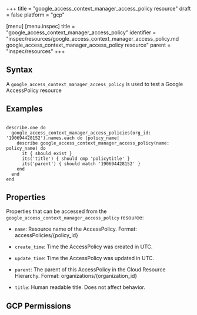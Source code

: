 +++
title = "google_access_context_manager_access_policy resource"
draft = false
platform = "gcp"

[menu]
  [menu.inspec]
    title = "google_access_context_manager_access_policy"
    identifier = "inspec/resources/google_access_context_manager_access_policy.md google_access_context_manager_access_policy resource"
    parent = "inspec/resources"
+++


## Syntax
A `google_access_context_manager_access_policy` is used to test a Google AccessPolicy resource

## Examples
```

describe.one do
  google_access_context_manager_access_policies(org_id: '190694428152').names.each do |policy_name|
    describe google_access_context_manager_access_policy(name: policy_name) do
      it { should exist }
      its('title') { should cmp 'policytitle' }
      its('parent') { should match '190694428152' }
    end
  end
end
```

## Properties
Properties that can be accessed from the `google_access_context_manager_access_policy` resource:


  * `name`: Resource name of the AccessPolicy. Format: accessPolicies/{policy_id}

  * `create_time`: Time the AccessPolicy was created in UTC.

  * `update_time`: Time the AccessPolicy was updated in UTC.

  * `parent`: The parent of this AccessPolicy in the Cloud Resource Hierarchy. Format: organizations/{organization_id}

  * `title`: Human readable title. Does not affect behavior.


## GCP Permissions
